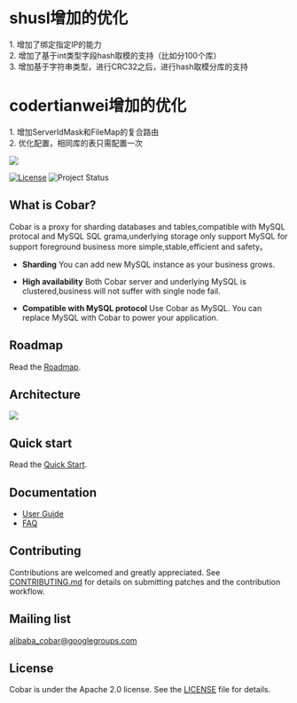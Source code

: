 
<h1>shusl增加的优化</h1>
1. 增加了绑定指定IP的能力 <br/>
2. 增加了基于int类型字段hash取模的支持（比如分100个库）<br/>
3. 增加基于字符串类型，进行CRC32之后，进行hash取模分库的支持<br/>

<h1>codertianwei增加的优化</h1>
1. 增加ServerIdMask和FileMap的复合路由 <br/>
2. 优化配置，相同库的表只需配置一次 <br/>

![](https://raw.githubusercontent.com/alibaba/cobar/master/doc/Cobar_logo.png)

[![License](https://img.shields.io/badge/license-Apache%202-4EB1BA.svg)](https://www.apache.org/licenses/LICENSE-2.0.html)
![Project Status](https://img.shields.io/badge/status-release-green.svg)

## What is Cobar?

Cobar is a proxy for sharding databases and tables,compatible with MySQL protocal and MySQL SQL grama,underlying storage only support MySQL for support foreground business more simple,stable,efficient and safety。

- __Sharding__
You can add new MySQL instance as your business grows.

- __High availability__
Both Cobar server and underlying MySQL is clustered,business will not suffer with single node fail.

- __Compatible with MySQL protocol__
Use Cobar as MySQL. You can replace MySQL with Cobar to power your application.

## Roadmap

Read the [Roadmap](https://github.com/alibaba/cobar/wiki/RoadMap).

## Architecture

![](https://raw.githubusercontent.com/alibaba/cobar/master/doc/Cobar_architecture.png)

## Quick start

Read the [Quick Start](https://github.com/alibaba/cobar/wiki/Quick-Start).

## Documentation

+ [User Guide](https://github.com/alibaba/cobar/wiki/User--Guide)
+ [FAQ](https://github.com/alibaba/cobar/wiki/FAQ)


## Contributing

Contributions are welcomed and greatly appreciated. See [CONTRIBUTING.md](https://github.com/alibaba/cobar/blob/master/CONTRIBUTING.md)
for details on submitting patches and the contribution workflow.

## Mailing list
alibaba_cobar@googlegroups.com


## License
Cobar is under the Apache 2.0 license. See the [LICENSE](https://github.com/alibaba/cobar/blob/master/LICENSE) file for details.
